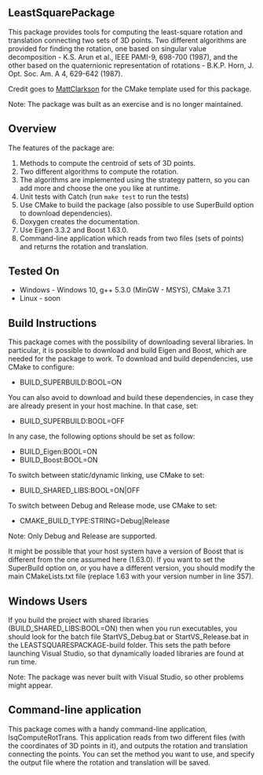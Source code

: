 LeastSquarePackage
------------------

This package provides tools for computing the least-square rotation and translation
connecting two sets of 3D points. Two different algorithms are provided for finding
the rotation, one based on singular value decomposition - K.S. Arun et al., IEEE PAMI-9, 698-700 (1987),
and the other based on the quaternionic representation of rotations - B.K.P. Horn, J. Opt. Soc. Am. A 4, 629-642 (1987). 

Credit goes to [MattClarkson](https://github.com/MattClarkson) for the CMake template used for this package. 

Note: The package was built as an exercise and is no longer maintained.

Overview
--------

The features of the package are:
 1. Methods to compute the centroid of sets of 3D points.
 2. Two different algorithms to compute the rotation.
 3. The algorithms are implemented using the strategy pattern, so you can add more and choose the one you like at runtime.
 4. Unit tests with Catch (run ```make test``` to run the tests)
 5. Use CMake to build the package (also possible to use SuperBuild option to download dependencies).
 6. Doxygen creates the documentation.
 7. Use Eigen 3.3.2 and Boost 1.63.0.
 8. Command-line application which reads from two files (sets of points) and returns the rotation and translation.


Tested On
-----------------------------

 * Windows - Windows 10, g++ 5.3.0 (MinGW - MSYS), CMake 3.7.1
 * Linux - soon


Build Instructions
-----------------------------

This package comes with the possibility of downloading several libraries.
In particular, it is possible to download and build Eigen and Boost, which
are needed for the package to work. To download and build dependencies, use
CMake to configure:

  * BUILD_SUPERBUILD:BOOL=ON

You can also avoid to download and build these dependencies, in case they
are already present in your host machine. In that case, set:

  * BUILD_SUPERBUILD:BOOL=OFF

In any case, the following options should be set as follow:

  * BUILD_Eigen:BOOL=ON
  * BUILD_Boost:BOOL=ON

To switch between static/dynamic linking, use CMake to set:

  * BUILD_SHARED_LIBS:BOOL=ON|OFF

To switch between Debug and Release mode, use CMake to set:

  * CMAKE_BUILD_TYPE:STRING=Debug|Release

Note: Only Debug and Release are supported. 

It might be possible that your host system have a version of Boost that
is different from the one assumed here (1.63.0). If you want to set the
SuperBuild option on, or you have a different version, you should modify
the main CMakeLists.txt file (replace 1.63 with your version number in
line 357).


Windows Users
-------------

If you build the project with shared libraries (BUILD_SHARED_LIBS:BOOL=ON)
then when you run executables, you should look for the batch file
StartVS_Debug.bat or StartVS_Release.bat in the LEASTSQUARESPACKAGE-build folder.
This sets the path before launching Visual Studio, so that dynamically
loaded libraries are found at run time.

Note: The package was never built with Visual Studio, so other problems might appear.


Command-line application
------------------------

This package comes with a handy command-line application, lsqComputeRotTrans.
This application reads from two different files (with the coordinates of 3D
points in it), and outputs the rotation and translation connecting the points.
You can set the method you want to use, and specify the output file where the
rotation and translation will be saved.
